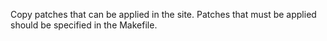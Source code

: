 Copy patches that can be applied in the site.
Patches that must be applied should be specified in the Makefile.
